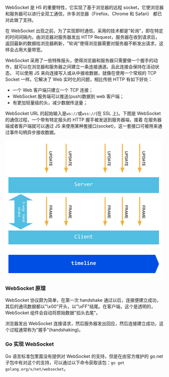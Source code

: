 WebSocket 是 H5 的重要特性，它实现了基于浏览器的远程 socket，它使浏览器和服务器可以进行全双工通信，许多浏览器（Firefox、Chrome 和 Safari）
都已对此做了支持。

在 WebSocket 出现之前，为了实现即时通信，采用的技术都是"轮询"，即在特定的时间间隔内，由浏览器对服务器发出 HTTP Request，服务器在收到请求后，
返回最新的数据给浏览器刷新，"轮询"使得浏览器需要对服务器不断发出请求，这样会占用大量带宽。

WebSocket 采用了一些特殊报头，使得浏览器和服务器只需要做一个握手的动作，就可以在浏览器和服务器之间建立一条连接通道。且此连接会保持在活动状态，
可以使用 JS 来向连接写入或从中接收数据，就像在使用一个常规的 TCP Socket 一样。它解决了 Web 实时化的问题，相比传统 HTTP 有如下好处：

*   一个 Web 客户端只建立一个 TCP 连接；
*   WebSocket 服务端可以推送(push)数据到 web 客户端；
*   有更加轻量级的头，减少数据传送量；

WebSocket URL 的起始输入是`ws://`或`wss://`(在 SSL 上)。下图是 WebSocket 的通信过程，一个带有特定报头的 HTTP 握手被发送到服务器端，接着
在服务器端或者客户端就可以通过 JS 来使用某种套接口(socket)，这一套接口可被用来通过事件句柄异步接收数据。

![websocket](assets/websocket.png)

### WebSocket 原理

WebSocket 协议颇为简单，在第一次 handshake 通过以后，连接便建立成功，其后的通讯数据都以"\x00"开头，以"\xFF"结尾。在客户端，这个是透明的，
WebSocket 组件会自动将原始数据"掐头去尾"。

浏览器发出 WebSocket 连接请求，然后服务器发出回应，然后连接建立成功，这个过程通常称为"握手"(handshaking)。

### Go 实现 WebSocket

Go 语言标准包里面没有提供对 WebSocket 的支持，但是在由官方维护的 go.net 子包中有对这个的支持，可以通过以下命令获取该包：`go get golang.org/x/net/websocket`。
